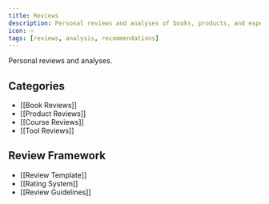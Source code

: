 ```yaml
---
title: Reviews
description: Personal reviews and analyses of books, products, and experiences
icon: ⭐
tags: [reviews, analysis, recommendations]
---
```



Personal reviews and analyses.

## Categories
- [[Book Reviews]]
- [[Product Reviews]]
- [[Course Reviews]]
- [[Tool Reviews]]

## Review Framework
- [[Review Template]]
- [[Rating System]]
- [[Review Guidelines]]
